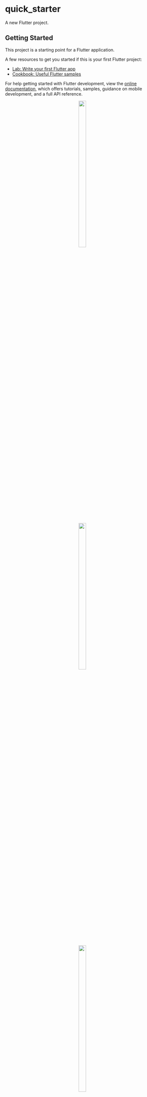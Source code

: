 # quick_starter

A new Flutter project.

## Getting Started

This project is a starting point for a Flutter application.

A few resources to get you started if this is your first Flutter project:

- [Lab: Write your first Flutter app](https://docs.flutter.dev/get-started/codelab)
- [Cookbook: Useful Flutter samples](https://docs.flutter.dev/cookbook)

For help getting started with Flutter development, view the
[online documentation](https://docs.flutter.dev/), which offers tutorials,
samples, guidance on mobile development, and a full API reference.

<p align="center">
<img src="https://github.com/Yash-978/quick_starter/assets/147479013/8477bd92-df43-48b7-b93d-747246a668d6" width=22% height=35%>
</p>

<p align="center">
<img src="https://github.com/Yash-978/quick_starter/assets/147479013/60ce13f7-3a5c-4f64-afc1-f0c1536f9619" width=22% height=35%>
</p>

<p align="center">
<img src="https://github.com/Yash-978/quick_starter/assets/147479013/763f7413-49f0-4637-ba76-5c8145f3079a" width=22% height=35%>
</p>


